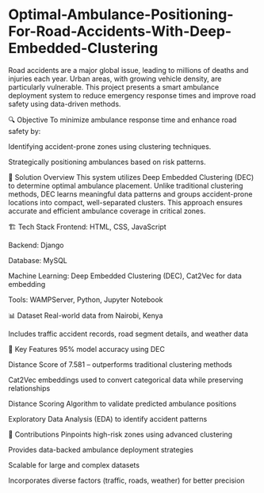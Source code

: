 # Optimal-Ambulance-Positioning-For-Road-Accidents-With-Deep-Embedded-Clustering
Road accidents are a major global issue, leading to millions of deaths and injuries each year. Urban areas, with growing vehicle density, are particularly vulnerable. This project presents a smart ambulance deployment system to reduce emergency response times and improve road safety using data-driven methods.

🔍 Objective
To minimize ambulance response time and enhance road safety by:

Identifying accident-prone zones using clustering techniques.

Strategically positioning ambulances based on risk patterns.

🧠 Solution Overview
This system utilizes Deep Embedded Clustering (DEC) to determine optimal ambulance placement. Unlike traditional clustering methods, DEC learns meaningful data patterns and groups accident-prone locations into compact, well-separated clusters. This approach ensures accurate and efficient ambulance coverage in critical zones.

🏗️ Tech Stack
Frontend: HTML, CSS, JavaScript

Backend: Django

Database: MySQL

Machine Learning: Deep Embedded Clustering (DEC), Cat2Vec for data embedding

Tools: WAMPServer, Python, Jupyter Notebook

📊 Dataset
Real-world data from Nairobi, Kenya

Includes traffic accident records, road segment details, and weather data

🔧 Key Features
95% model accuracy using DEC

Distance Score of 7.581 – outperforms traditional clustering methods

Cat2Vec embeddings used to convert categorical data while preserving relationships

Distance Scoring Algorithm to validate predicted ambulance positions

Exploratory Data Analysis (EDA) to identify accident patterns

📌 Contributions
Pinpoints high-risk zones using advanced clustering

Provides data-backed ambulance deployment strategies

Scalable for large and complex datasets

Incorporates diverse factors (traffic, roads, weather) for better precision


